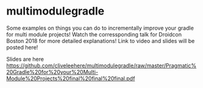 # multimodulegradle
Some examples on things you can do to incrementally improve your gradle for multi module projects!
Watch the corressponding talk for Droidcon Boston 2018 for more detailed explanations!
Link to video and slides will be posted here!

Slides are here https://github.com/cliveleehere/multimodulegradle/raw/master/Pragmatic%20Gradle%20for%20your%20Multi-Module%20Projects%20final%20final%20final.pdf
